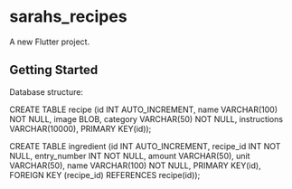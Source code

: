 # sarahs_recipes

A new Flutter project.

## Getting Started

Database structure:

CREATE TABLE recipe (id INT AUTO_INCREMENT, name VARCHAR(100) NOT NULL, image BLOB, category VARCHAR(50) NOT NULL, instructions VARCHAR(10000), PRIMARY KEY(id));

CREATE TABLE ingredient (id INT AUTO_INCREMENT, recipe_id INT NOT NULL, entry_number INT NOT NULL, amount VARCHAR(50), unit VARCHAR(50), name VARCHAR(100) NOT NULL, PRIMARY KEY(id), FOREIGN KEY (recipe_id) REFERENCES recipe(id)); 
